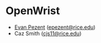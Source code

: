 
# OpenWrist

- [Evan Pezent](http://evanpezent.com) (epezent@rice.edu)
- Caz Smith (cjs11@rice.edu)
